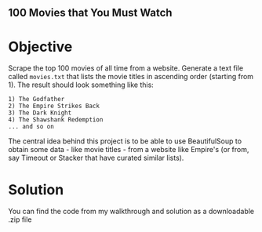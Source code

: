 ## 100 Movies that You Must Watch

# Objective

Scrape the top 100 movies of all time from a website. Generate a text file called `movies.txt` that lists the movie titles in ascending order (starting from 1). 
The result should look something like this:

```
1) The Godfather
2) The Empire Strikes Back
3) The Dark Knight
4) The Shawshank Redemption
... and so on
```
The central idea behind this project is to be able to use BeautifulSoup to obtain some data - like movie titles - from a website like Empire's (or from, say Timeout or Stacker that have curated similar lists). 


# Solution

You can find the code from my walkthrough and solution as a downloadable .zip file  
